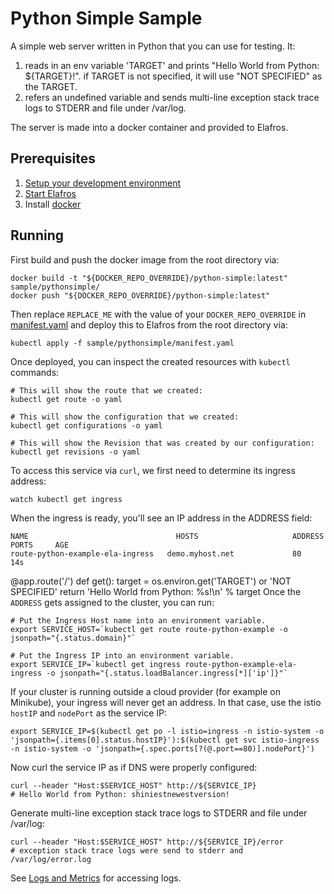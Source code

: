 # Python Simple Sample

A simple web server written in Python that you can use for testing. It:

  1. reads in an env variable 'TARGET' and prints "Hello World from Python: ${TARGET}!". if
     TARGET is not specified, it will use "NOT SPECIFIED" as the TARGET.
  1. refers an undefined variable and sends multi-line exception stack trace logs
     to STDERR and file under /var/log.

The server is made into a docker container and provided to Elafros.

## Prerequisites

1. [Setup your development environment](../../DEVELOPMENT.md#getting-started)
2. [Start Elafros](../../README.md#start-elafros)
3. Install [docker](https://www.docker.com/)

## Running

First build and push the docker image from the root directory via:
```shell
docker build -t "${DOCKER_REPO_OVERRIDE}/python-simple:latest" sample/pythonsimple/
docker push "${DOCKER_REPO_OVERRIDE}/python-simple:latest"
```

Then replace `REPLACE_ME` with the value of your `DOCKER_REPO_OVERRIDE` in
[manifest.yaml](./manifest.yaml#L36) and deploy this to Elafros from the root directory via:
```shell
kubectl apply -f sample/pythonsimple/manifest.yaml
```

Once deployed, you can inspect the created resources with `kubectl` commands:

```shell
# This will show the route that we created:
kubectl get route -o yaml
```

```shell
# This will show the configuration that we created:
kubectl get configurations -o yaml
```

```shell
# This will show the Revision that was created by our configuration:
kubectl get revisions -o yaml

```

To access this service via `curl`, we first need to determine its ingress address:
```shell
watch kubectl get ingress
```

When the ingress is ready, you'll see an IP address in the ADDRESS field:

```
NAME                                 HOSTS                     ADDRESS   PORTS     AGE
route-python-example-ela-ingress   demo.myhost.net             80        14s
```
@app.route('/')
def get():
  target = os.environ.get('TARGET') or 'NOT SPECIFIED'
  return 'Hello World from Python: %s!\n' % target
Once the `ADDRESS` gets assigned to the cluster, you can run:

```shell
# Put the Ingress Host name into an environment variable.
export SERVICE_HOST=`kubectl get route route-python-example -o jsonpath="{.status.domain}"`

# Put the Ingress IP into an environment variable.
export SERVICE_IP=`kubectl get ingress route-python-example-ela-ingress -o jsonpath="{.status.loadBalancer.ingress[*]['ip']}"`
```

If your cluster is running outside a cloud provider (for example on Minikube),
your ingress will never get an address. In that case, use the istio `hostIP` and `nodePort` as the service IP:

```shell
export SERVICE_IP=$(kubectl get po -l istio=ingress -n istio-system -o 'jsonpath={.items[0].status.hostIP}'):$(kubectl get svc istio-ingress -n istio-system -o 'jsonpath={.spec.ports[?(@.port==80)].nodePort}')
```

Now curl the service IP as if DNS were properly configured:

```shell
curl --header "Host:$SERVICE_HOST" http://${SERVICE_IP}
# Hello World from Python: shiniestnewestversion!
```

Generate multi-line exception stack trace logs to STDERR and file under /var/log:
```shell
curl --header "Host:$SERVICE_HOST" http://${SERVICE_IP}/error
# exception stack trace logs were send to stderr and /var/log/error.log
```

See [Logs and Metrics](../../docs/telemetry.md) for accessing logs.
